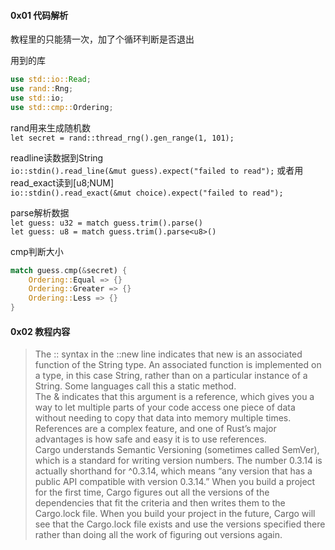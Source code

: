 #### 0x01 代码解析

教程里的只能猜一次，加了个循环判断是否退出

用到的库

```rust
use std::io::Read;
use rand::Rng;
use std::io;
use std::cmp::Ordering;
```

rand用来生成随机数    
`let secret = rand::thread_rng().gen_range(1, 101);`

readline读数据到String   
`io::stdin().read_line(&mut guess).expect("failed to read");`
或者用read_exact读到[u8;NUM]   
`io::stdin().read_exact(&mut choice).expect("failed to read");`

parse解析数据  
`let guess: u32 = match guess.trim().parse()`  
`let guess: u8 = match guess.trim().parse<u8>()`

cmp判断大小  
```rust
match guess.cmp(&secret) {
    Ordering::Equal => {}
    Ordering::Greater => {}
    Ordering::Less => {}
}
```

#### 0x02 教程内容

> The :: syntax in the ::new line indicates that new is an associated function of the String type. An associated function is implemented on a type, in this case String, rather than on a particular instance of a String. Some languages call this a static method.  
> The & indicates that this argument is a reference, which gives you a way to let multiple parts of your code access one piece of data without needing to copy that data into memory multiple times. References are a complex feature, and one of Rust’s major advantages is how safe and easy it is to use references.   
> Cargo understands Semantic Versioning (sometimes called SemVer), which is a standard for writing version numbers. The number 0.3.14 is actually shorthand for ^0.3.14, which means “any version that has a public API compatible with version 0.3.14.”
> When you build a project for the first time, Cargo figures out all the versions of the dependencies that fit the criteria and then writes them to the Cargo.lock file. When you build your project in the future, Cargo will see that the Cargo.lock file exists and use the versions specified there rather than doing all the work of figuring out versions again. 
> 